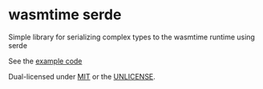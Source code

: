 # wasmtime serde
Simple library for serializing complex types to the wasmtime runtime using serde

See the [example code](examples)

Dual-licensed under [MIT](../LICENSE-MIT) or the [UNLICENSE](../UNLICENSE).